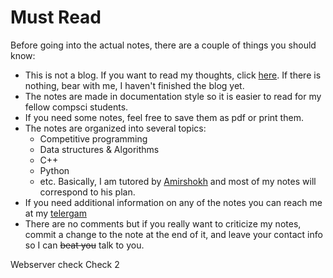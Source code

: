 # Must Read

Before going into the actual notes, there are a couple of things you should know:

- This is not a blog. If you want to read my thoughts, click [here](./none.md). If there is nothing, bear with me, I haven't finished the blog yet.
- The notes are made in documentation style so it is easier to read for my fellow compsci students.
- If you need some notes, feel free to save them as pdf or print them.
- The notes are organized into several topics:
    - Competitive programming
    - Data structures & Algorithms
    - C++
    - Python
    - etc. Basically, I am tutored by [Amirshokh](hhtp://amir.uz) and most of my notes will correspond to his plan.
- If you need additional information on any of the notes you can reach me at my [telergam](https://www.t.me/irgashevsamir)
- There are no comments but if you really want to criticize my notes, commit a change to the note at the end of it, and leave your contact info so I can ~~beat you~~ talk to you.



Webserver check
Check 2